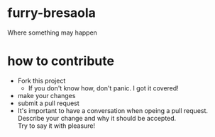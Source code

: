 # furry-bresaola
Where something may happen
# how to contribute
- Fork this project
  - If you don't know how, don't panic. I got it covered!
- make your changes
- submit a pull request
- It's important to have a conversation when opeing a pull request. Describe your change and why it should be accepted.   
Try to say it with pleasure!
